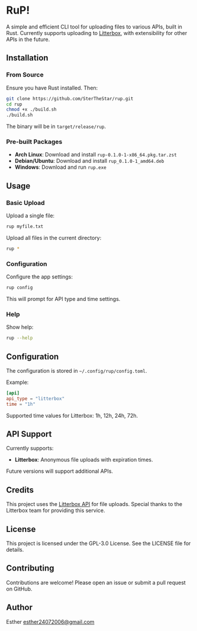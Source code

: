 # RuP!

A simple and efficient CLI tool for uploading files to various APIs, built in Rust. Currently supports uploading to [Litterbox](https://litterbox.catbox.moe/), with extensibility for other APIs in the future.

## Installation

### From Source

Ensure you have Rust installed. Then:

```bash
git clone https://github.com/SterTheStar/rup.git
cd rup
chmod +x ./build.sh
./build.sh
```

The binary will be in `target/release/rup`.

### Pre-built Packages

- **Arch Linux**: Download and install `rup-0.1.0-1-x86_64.pkg.tar.zst`
- **Debian/Ubuntu**: Download and install `rup_0.1.0-1_amd64.deb`
- **Windows**: Download and run `rup.exe`

## Usage

### Basic Upload

Upload a single file:
```bash
rup myfile.txt
```

Upload all files in the current directory:
```bash
rup *
```

### Configuration

Configure the app settings:
```bash
rup config
```

This will prompt for API type and time settings.

### Help

Show help:
```bash
rup --help
```

## Configuration

The configuration is stored in `~/.config/rup/config.toml`.

Example:
```toml
[api]
api_type = "litterbox"
time = "1h"
```

Supported time values for Litterbox: 1h, 12h, 24h, 72h.

## API Support

Currently supports:
- **Litterbox**: Anonymous file uploads with expiration times.

Future versions will support additional APIs.

## Credits

This project uses the [Litterbox API](https://litterbox.catbox.moe/) for file uploads. Special thanks to the Litterbox team for providing this service.

## License

This project is licensed under the GPL-3.0 License. See the LICENSE file for details.

## Contributing

Contributions are welcome! Please open an issue or submit a pull request on GitHub.

## Author

Esther <esther24072006@gmail.com>
